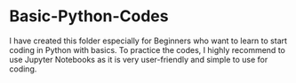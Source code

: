 # Basic-Python-Codes


I have created this folder especially for Beginners who want to learn to start coding in Python with basics.
To practice the codes, I highly recommend to use Jupyter Notebooks as it is very user-friendly and simple to use for coding.
